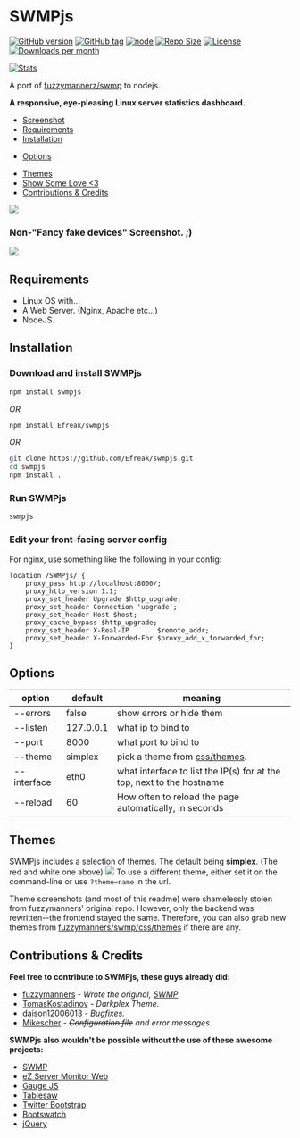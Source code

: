 # SWMPjs

[![GitHub version](https://img.shields.io/github/release/Efreak/swmpjs.svg?label=ver)](https://github.com/Efreak/swmpjs/releases/latest)
[![GitHub tag](https://img.shields.io/github/tag/Efreak/swmpjs.svg)](https://github.com/Efreak/swmpjs/tags/latest)
[![node](https://img.shields.io/node/v/swmpjs.svg)](https://npmjs.com/package/swmpjs)
[![Repo Size](https://reposs.herokuapp.com/?path=Efreak/swmpjs)]()
[![License](https://img.shields.io/badge/license-MIT-44CC11.svg)](https://efreak.mit-license.org)
[![Downloads per month](https://img.shields.io/npm/dm/swmpjs.svg?label=DLs)](https://npmjs.com/package/swmpjs)

[![Stats](https://nodei.co/npm/swmpjs.png?downloads=true&downloadRank=true&stars=true)](https://nodei.co/npm/swmpjs/)

A port of [fuzzymannerz/swmp](https://github.com/fuzzymannerz/swmp) to nodejs.

**A responsive, eye-pleasing Linux server statistics dashboard.**
- [Screenshot](#non-fancy-fake-devices-screenshot-)
- [Requirements](#requirements)
- [Installation](#installation)
* [Options](#options)
- [Themes](#themes)
- [Show Some Love <3](#show-some-love-3)
- [Contributions & Credits](#contributions--credits)


![](http://i.imgur.com/q8XWluS.png)

### Non-"Fancy fake devices" Screenshot. ;)
![](https://i.imgur.com/zAIBKkd.png)

## Requirements
- Linux OS with...
- A Web Server. (Nginx, Apache etc...)
- NodeJS.

## Installation

### Download and install SWMPjs

```bash
npm install swmpjs
```
*OR*
```bash
npm install Efreak/swmpjs
```
*OR*
```bash
git clone https://github.com/Efreak/swmpjs.git
cd swmpjs
npm install .
```

### Run SWMPjs

```bash
swmpjs
```

### Edit your front-facing server config

For nginx, use something like the following in your config:

```
location /SWMPjs/ {
	proxy_pass http://localhost:8000/;
	proxy_http_version 1.1;
	proxy_set_header Upgrade $http_upgrade;
	proxy_set_header Connection 'upgrade';
	proxy_set_header Host $host;
	proxy_cache_bypass $http_upgrade;
	proxy_set_header X-Real-IP       $remote_addr;
	proxy_set_header X-Forwarded-For $proxy_add_x_forwarded_for;
}
```

## Options
| option | default | meaning |
|--------|---------|---------|
| --errors | false | show errors or hide them |
| --listen | 127.0.0.1 | what ip to bind to |
| --port | 8000 | what port to bind to |
| --theme | simplex | pick a theme from [css/themes](https://github.com/Efreak/swmpjs/tree/master/css/themes).|
| --interface | eth0 | what interface to list the IP(s) for at the top, next to the hostname |
| --reload | 60 | How often to reload the page automatically, in seconds |

## Themes
SWMPjs includes a selection of themes. The default being **simplex**. (The red and white one above)
![](http://i.imgur.com/vlw9NyV.png)
To use a different theme, either set it on the command-line or use `?theme=name` in the url.

Theme screenshots (and most of this readme) were shamelessly stolen from fuzzymanners' original repo. However, only the backend was rewritten--the frontend stayed the same. Therefore, you can also grab new themes from [fuzzymanners/swmp/css/themes](https://github.com/fuzzymannerz/swmp/tree/master/css/themes) if there are any.

## Contributions & Credits
**Feel free to contribute to SWMPjs, these guys already did:**
* [fuzzymanners](https://github.com/fuzzymannerz) - _Wrote the original, [SWMP](https://github.com/fuzzymannerz/swmp)_
* [TomasKostadinov](https://github.com/TomasKostadinov) - _Darkplex Theme._
* [daison12006013](https://github.com/daison12006013) - _Bugfixes._
* [Mikescher](https://github.com/Mikescher) - _~~Configuration file~~ and error messages._

**SWMPjs also wouldn't be possible without the use of these awesome projects:**
* [SWMP](https://github.com/fuzzymannerz/swmp)
* [eZ Server Monitor Web](https://github.com/shevabam/ezservermonitor-web)
* [Gauge JS](http://github.com/bernii/gauge.js)
* [Tablesaw](https://github.com/filamentgroup/tablesaw)
* [Twitter Bootstrap](https://github.com/twbs/bootstrap)
* [Bootswatch](https://github.com/thomaspark/bootswatch)
* [jQuery](https://github.com/jquery/jquery)
